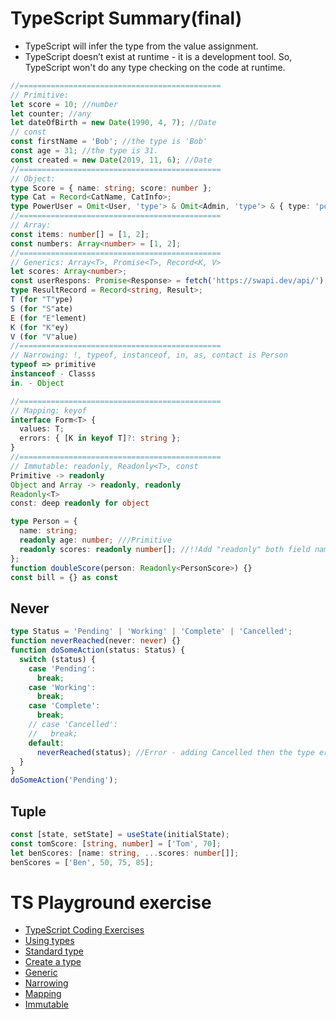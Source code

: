 # TypeScript Summary(final)

- TypeScript will infer the type from the value assignment.
- TypeScript doesn’t exist at runtime - it is a development tool. So, TypeScript won't do any type checking on the code at runtime.

```ts
//=============================================
// Primitive:
let score = 10; //number
let counter; //any
let dateOfBirth = new Date(1990, 4, 7); //Date
// const
const firstName = 'Bob'; //the type is 'Bob'
const age = 31; //the type is 31.
const created = new Date(2019, 11, 6); //Date
//=============================================
// Object:
type Score = { name: string; score: number };
type Cat = Record<CatName, CatInfo>;
type PowerUser = Omit<User, 'type'> & Omit<Admin, 'type'> & { type: 'powerUser' };
//=============================================
// Array:
const items: number[] = [1, 2];
const numbers: Array<number> = [1, 2];
//=============================================
// Generics: Array<T>, Promise<T>, Record<K, V>
let scores: Array<number>;
const userRespons: Promise<Response> = fetch('https://swapi.dev/api/');
type ResultRecord = Record<string, Result>;
T (for "T"ype)
S (for "S"ate)
E (for "E"lement)
K (for "K"ey)
V (for "V"alue)
//=============================================
// Narrowing: !, typeof, instanceof, in, as, contact is Person
typeof => primitive
instanceof - Classs
in. - Object

//=============================================
// Mapping: keyof
interface Form<T> {
  values: T;
  errors: { [K in keyof T]?: string };
}
//=============================================
// Immutable: readonly, Readonly<T>, const
Primitive -> readonly
Object and Array -> readonly, readonly
Readonly<T>
const: deep readonly for object

type Person = {
  name: string;
  readonly age: number; ///Primitive
  readonly scores: readonly number[]; //!!Add "readonly" both field name and value!!!
};
function doubleScore(person: Readonly<PersonScore>) {}
const bill = {} as const
```

## Never

```ts
type Status = 'Pending' | 'Working' | 'Complete' | 'Cancelled';
function neverReached(never: never) {}
function doSomeAction(status: Status) {
  switch (status) {
    case 'Pending':
      break;
    case 'Working':
      break;
    case 'Complete':
      break;
    // case 'Cancelled':
    //   break;
    default:
      neverReached(status); //Error - adding Cancelled then the type error is gone.
  }
}
doSomeAction('Pending');
```

## Tuple

```ts
const [state, setState] = useState(initialState);
const tomScore: [string, number] = ['Tom', 70];
let benScores: [name: string, ...scores: number[]];
benScores = ['Ben', 50, 75, 85];
```

# TS Playground exercise

- [TypeScript Coding Exercises](https://github.com/hirokoymj/react-hooks-demo/blob/main/ts.md)
- [Using types](https://github.com/hirokoymj/react-hooks-demo/blob/main/ts-1-using-types.md#ts-playground-quiz)
- [Standard type](https://github.com/hirokoymj/react-hooks-demo/blob/main/ts-2-standard-type.md#ts-playground)
- [Create a type](https://github.com/hirokoymj/react-hooks-demo/blob/main/ts-3-create-types.md#ts-playground)
- [Generic](https://github.com/hirokoymj/react-hooks-demo/blob/main/ts-5-generic.md#ts-playground-quiz-final-check)
- [Narrowing](https://github.com/hirokoymj/react-hooks-demo/blob/main/ts-6-narrowing.md#ts-playground-quiz)
- [Mapping](https://github.com/hirokoymj/react-hooks-demo/blob/main/ts-6-narrowing.md#ts-playground-quiz)
- [Immutable](https://github.com/hirokoymj/react-hooks-demo/blob/main/ts-9-immutable.md#ts-playground-quiz)

```

```
